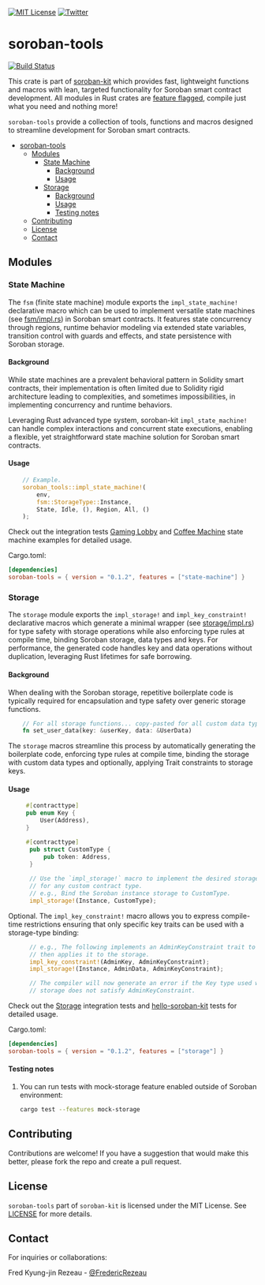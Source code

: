 [![MIT License][license-shield]][license-url]
[![Twitter][twitter-shield]][twitter-url]

# soroban-tools
[![Build Status](https://app.travis-ci.com/FredericRezeau/soroban-kit.svg?branch=main)](https://app.travis-ci.com/FredericRezeau/soroban-kit)

This crate is part of [soroban-kit](https://github.com/FredericRezeau/soroban-kit) which provides fast, lightweight functions and macros with lean, targeted functionality for Soroban smart contract development. All modules in Rust crates are [feature flagged](https://doc.rust-lang.org/cargo/reference/features.html#the-features-section), compile just what you need and nothing more!

`soroban-tools` provide a collection of tools, functions and macros designed to streamline development for Soroban smart contracts.

- [soroban-tools](#soroban-tools)
  - [Modules](#modules)
    - [State Machine](#state-machine)
      - [Background](#background)
      - [Usage](#usage)
    - [Storage](#storage)
      - [Background](#background-1)
      - [Usage](#usage-1)
      - [Testing notes](#testing-notes)
  - [Contributing](#contributing)
  - [License](#license)
  - [Contact](#contact)

## Modules

### State Machine

The `fsm` (finite state machine) module exports the `impl_state_machine!` declarative macro which can be used to implement versatile state machines (see [fsm/impl.rs](https://github.com/FredericRezeau/soroban-kit/blob/main/crates/soroban-tools/src/fsm/impl.rs)) in Soroban smart contracts. It features state concurrency through regions, runtime behavior modeling via extended state variables, transition control with guards and effects, and state persistence with Soroban storage.

#### Background

While state machines are a prevalent behavioral pattern in Solidity smart contracts, their implementation is often limited due to Solidity rigid architecture leading to complexities, and sometimes impossibilities, in implementing concurrency and runtime behaviors.

Leveraging Rust advanced type system, soroban-kit `impl_state_machine!` can handle complex interactions and concurrent state executions, enabling a flexible, yet straightforward state machine solution for Soroban smart contracts.

#### Usage

```rust
    // Example.
    soroban_tools::impl_state_machine!(
        env,
        fsm::StorageType::Instance,
        State, Idle, (), Region, All, ()
    );
```

Check out the integration tests [Gaming Lobby](https://github.com/FredericRezeau/soroban-kit/blob/master/crates/soroban-macros/tests/state-machine-tests.rs) and [Coffee Machine](https://github.com/FredericRezeau/soroban-kit/blob/master/crates/hello-soroban-kit/src/test.rs) state machine examples for detailed usage.

Cargo.toml:
```toml
[dependencies]
soroban-tools = { version = "0.1.2", features = ["state-machine"] }
```

### Storage

The `storage` module exports the `impl_storage!` and `impl_key_constraint!` declarative macros which generate a minimal wrapper (see [storage/impl.rs](https://github.com/FredericRezeau/soroban-kit/blob/master/crates/soroban-tools/src/storage/impl.rs)) for type safety with storage operations while also enforcing type rules at compile time, binding Soroban storage, data types and keys. For performance, the generated code handles key and data operations without duplication, leveraging Rust lifetimes for safe borrowing.

#### Background

When dealing with the Soroban storage, repetitive boilerplate code is typically required for encapsulation and type safety over generic storage functions.

```rust
    // For all storage functions... copy-pasted for all custom data types...
    fn set_user_data(key: &userKey, data: &UserData)    
```

The `storage` macros streamline this process by automatically generating the boilerplate code, enforcing type rules at compile time, binding the storage with custom data types and optionally, applying Trait constraints to storage keys.

#### Usage

```rust
     #[contracttype]
     pub enum Key {
         User(Address),
     }

     #[contracttype]
      pub struct CustomType {
          pub token: Address,
      }
 
      // Use the `impl_storage!` macro to implement the desired storage
      // for any custom contract type.
      // e.g., Bind the Soroban instance storage to CustomType.
      impl_storage!(Instance, CustomType); 
```

Optional. The `impl_key_constraint!` macro allows you to express compile-time restrictions ensuring that only specific key traits can be used with a storage-type binding:

```rust
      // e.g., The following implements an AdminKeyConstraint trait to Admin key
      // then applies it to the storage.
      impl_key_constraint!(AdminKey, AdminKeyConstraint);
      impl_storage!(Instance, AdminData, AdminKeyConstraint);

      // The compiler will now generate an error if the Key type used with the AdminData
      // storage does not satisfy AdminKeyConstraint.
```

Check out the [Storage](https://github.com/FredericRezeau/soroban-kit/blob/master/crates/soroban-macros/tests/storage-tests.rs) integration tests and [hello-soroban-kit](https://github.com/FredericRezeau/soroban-kit/blob/master/crates/hello-soroban-kit/src/test.rs) tests for detailed usage.

Cargo.toml:
```toml
[dependencies]
soroban-tools = { version = "0.1.2", features = ["storage"] }
```
#### Testing notes

1. You can run tests with mock-storage feature enabled outside of Soroban environment:
   ```sh
   cargo test --features mock-storage
   ```

## Contributing

Contributions are welcome! If you have a suggestion that would make this better, please fork the repo and create a pull request.

## License

`soroban-tools` part of `soroban-kit` is licensed under the MIT License. See [LICENSE](LICENSE) for more details.


## Contact

For inquiries or collaborations:

Fred Kyung-jin Rezeau - [@FredericRezeau](https://twitter.com/fredericrezeau)

[license-shield]: https://img.shields.io/github/license/FredericRezeau/soroban-kit.svg?style=for-the-badge
[license-url]: https://github.com/FredericRezeau/soroban-kit/blob/master/LICENSE
[twitter-shield]: https://img.shields.io/badge/-Twitter-black.svg?style=for-the-badge&logo=twitter&colorB=555
[twitter-url]: https://twitter.com/fredericrezeau